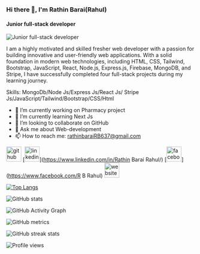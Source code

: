 ### Hi there 👋, I'm Rathin Barai(Rahul)
#### Junior full-stack developer 
![Junior full-stack developer ](https://i.ibb.co/8b53c0s/1.jpg)

I am a highly motivated and skilled fresher web developer with a passion for building innovative and user-friendly web applications. With a solid foundation in modern web technologies, including HTML, CSS, Tailwind, Bootstrap, JavaScript, React, Node.js, Express.js, Firebase, MongoDB, and Stripe, I have successfully completed four full-stack projects during my learning journey.

Skills: MongoDb/Node Js/Express Js/React Js/ Stripe Js/JavaScript/Tailwind/Bootstrap/CSS/Html

- 🔭 I’m currently working on Pharmacy project  
- 🌱 I’m currently learning Next Js 
- 👯 I’m looking to collaborate on GitHub 
- 💬 Ask me about Web-development 
- 📫 How to reach me: rathinbaraiRB637@gmail.com 


[<img src='https://cdn.jsdelivr.net/npm/simple-icons@3.0.1/icons/github.svg' alt='github' height='40'>](https://github.com/Rathin7)  [<img src='https://cdn.jsdelivr.net/npm/simple-icons@3.0.1/icons/linkedin.svg' alt='linkedin' height='40'>](https://www.linkedin.com/in/Rathin Barai Rahul/)  [<img src='https://cdn.jsdelivr.net/npm/simple-icons@3.0.1/icons/facebook.svg' alt='facebook' height='40'>](https://www.facebook.com/R B Rahul)  [<img src='https://cdn.jsdelivr.net/npm/simple-icons@3.0.1/icons/icloud.svg' alt='website' height='40'>](https://rathin-barai-rahul-portfolio.netlify.app/)  

[![Top Langs](https://github-readme-stats.vercel.app/api/top-langs/?username=Rathin7)](https://github.com/anuraghazra/github-readme-stats)

![GitHub stats](https://github-readme-stats.vercel.app/api?username=Rathin7&show_icons=true)  

![GitHub Activity Graph](https://activity-graph.herokuapp.com/graph?username=Rathin7)  

![GitHub metrics](https://metrics.lecoq.io/Rathin7)  

![GitHub streak stats](https://streak-stats.demolab.com/?user=Rathin7)  

![Profile views](https://gpvc.arturio.dev/Rathin7)  
